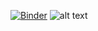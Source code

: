 [![Binder](https://mybinder.org/badge_logo.svg)](https://mybinder.org/v2/gh/amine631/algorithme_avance/main)
![alt text](https://github.com/amine631/algorithme_avance/blob/projet_algorithme/Capture6.JPG?raw=true)


